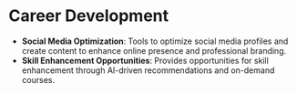 # Career Development

- **Social Media Optimization**: Tools to optimize social media profiles and create content to enhance online presence and professional branding.
- **Skill Enhancement Opportunities**: Provides opportunities for skill enhancement through AI-driven recommendations and on-demand courses.